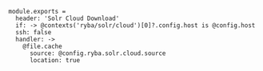 
    module.exports =
      header: 'Solr Cloud Download'
      if: -> @contexts('ryba/solr/cloud')[0]?.config.host is @config.host
      ssh: false
      handler: ->
        @file.cache
          source: @config.ryba.solr.cloud.source
          location: true
